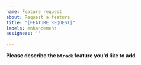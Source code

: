 ```yaml
---
name: Feature request
about: Request a feature
title: "[FEATURE REQUEST]"
labels: enhancement
assignees: ''

---
```


**Please describe the `btrack` feature you'd like to add**
